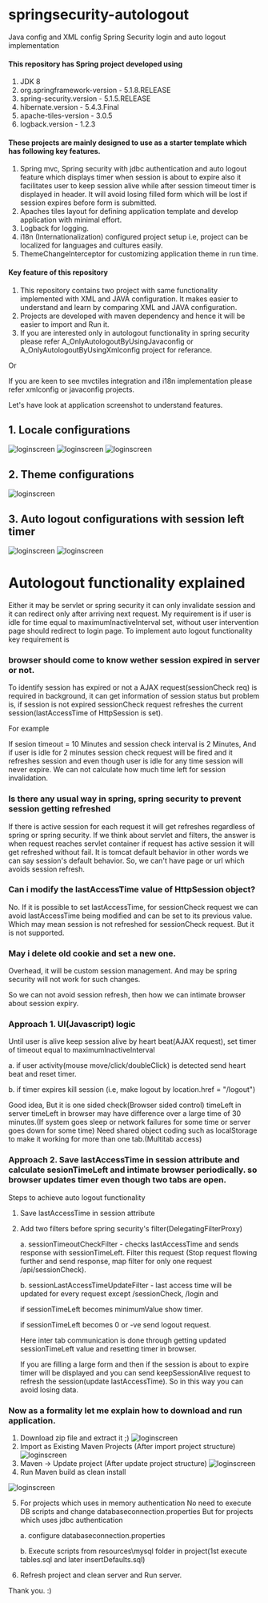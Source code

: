 # springsecurity-autologout
Java config and XML config Spring Security login and auto logout implementation

#### This repository has Spring project developed using 
1. JDK 8
2. org.springframework-version - 5.1.8.RELEASE
3. spring-security.version - 5.1.5.RELEASE
4. hibernate.version - 5.4.3.Final
5. apache-tiles-version - 3.0.5
6. logback.version - 1.2.3

#### These projects are mainly designed to use as a starter template which has following key features.
1. Spring mvc, Spring security with jdbc authentication and auto logout feature which displays timer when session is about to expire also it facilitates user to keep session alive while after session timeout timer is displayed in header. It will avoid losing filled form which will be lost if session expires before form is submitted.
2. Apaches tiles layout for defining application template and develop application with minimal effort.
3. Logback for logging.
4. i18n (Internationalization) configured project setup i.e, project can be localized for languages and cultures easily.
5. ThemeChangeInterceptor for customizing application theme in run time.

#### Key feature of this repository
1. This repository contains two project with same functionality implemented with XML and JAVA configuration. It makes easier to understand and learn by comparing XML and JAVA configuration.
2. Projects are developed with maven dependency and hence it will be easier to import and Run it.
3. If you are interested only in autologout functionality in spring security please refer A_OnlyAutologoutByUsingJavaconfig or A_OnlyAutologoutByUsingXmlconfig project for referance.

Or

If you are keen to see mvctiles integration and i18n implementation please refer xmlconfig or javaconfig projects.
   

Let's have look at application screenshot to understand features.
## 1. Locale configurations

![loginscreen](https://github.com/nlpraveennl/springsecurity-autologout/blob/master/z_screenshots/login-screen.png)
![loginscreen](https://github.com/nlpraveennl/springsecurity-autologout/blob/master/z_screenshots/locale_en.png)
![loginscreen](https://github.com/nlpraveennl/springsecurity-autologout/blob/master/z_screenshots/locale_hi_IN.png)

## 2. Theme configurations

![loginscreen](https://github.com/nlpraveennl/springsecurity-autologout/blob/master/z_screenshots/themes.png)

## 3. Auto logout configurations with session left timer

![loginscreen](https://github.com/nlpraveennl/springsecurity-autologout/blob/master/z_screenshots/session-left-timer-display.png)
![loginscreen](https://github.com/nlpraveennl/springsecurity-autologout/blob/master/z_screenshots/session-expired.png)

# Autologout functionality explained
Either it may be servlet or spring security it can only invalidate session and it can redirect only after arriving next request.
My requirement is if user is idle for time equal to maximumInactiveInterval set, without user intervention page should redirect to login page.
To implement auto logout functionality key requirement is 
### browser should come to know wether session expired in server or not. 
To identify session has expired or not a AJAX request(sessionCheck req) is required in background, it can get information of session status but problem is, if session is not expired sessionCheck request refreshes the current session(lastAccessTime of HttpSession is set).

For example

If sesion timeout = 10 Minutes and session check interval is 2 Minutes, And if user is idle for 2 minutes session check request will be fired and it refreshes session and even though user is idle for any time session will never expire. We can not calculate how much time left for session invalidation.

### Is there any usual way in spring, spring security to prevent session getting refreshed
If there is active session for each request it will get refreshes regardless of spring or spring security. If we think about servlet and filters, the answer is when request reaches servlet container if request has active session it will get refreshed without fail. It is tomcat default behavior in other words we can say session's default behavior.
So, we can't have page or url which avoids session refresh.

### Can i modify the lastAccessTime value of HttpSession object?
No. If it is possible to set lastAccessTime, for sessionCheck request we can avoid lastAccessTime being modified and can be set to its previous value. Which may mean session is not refreshed for sessionCheck request.
But it is not supported.

### May i delete old cookie and set a new one.
Overhead, it will be custom session management. And may be spring security will not work for such changes.

So we can not avoid session refresh, then how we can intimate browser about session expiry.
### Approach 1. UI(Javascript) logic
Until user is alive keep session alive by heart beat(AJAX request), 
set timer of timeout equal to maximumInactiveInterval

a. if user activity(mouse move/click/doubleClick) is detected send heart beat and reset timer.

b. if timer expires kill session (i.e, make logout by location.href = "/logout")

Good idea, But it is one sided check(Browser sided control)
timeLeft in server timeLeft in browser may have difference over a large time of 30 minutes.(If system goes sleep or network failures for some time or server goes down for some time)
Need shared object coding such as localStorage to make it working for more than one tab.(Multitab access)

### Approach 2. Save lastAccessTime in session attribute and calculate sesionTimeLeft and intimate browser periodically. so browser updates timer even though two tabs are open.
Steps to achieve auto logout functionality
1. Save lastAccessTime in session attribute
2. Add two filters before spring security's filter(DelegatingFilterProxy)

   a. sessionTimeoutCheckFilter - checks lastAccessTime and sends response with sessionTimeLeft.  Filter this request (Stop request flowing further and send response, map filter for only one request /api/sessionCheck).
   
   b. sessionLastAccessTimeUpdateFilter - last access time will be updated for every request except /sessionCheck, /login and 
   
   if sessionTimeLeft becomes minimumValue show timer.
   
   if sessionTimeLeft becomes 0 or -ve send logout request.
   
   Here inter tab communication is done through getting updated sessionTimeLeft value and resetting timer in browser.
   
   If you are filling a large form and then if the session is about to expire timer will be displayed and you can send keepSessionAlive request to refresh the session(update lastAccessTime). So in this way you can avoid losing data.

### Now as a formality let me explain how to download and run application.
1. Download zip file and extract it ;)
![loginscreen](https://github.com/nlpraveennl/springsecurity-autologout/blob/master/z_screenshots/github-download.png)
2. Import as Existing Maven Projects (After import project structure)
![loginscreen](https://github.com/nlpraveennl/springsecurity-autologout/blob/master/z_screenshots/imported-project.png)
3. Maven -> Update project (After update project structure)
![loginscreen](https://github.com/nlpraveennl/springsecurity-autologout/blob/master/z_screenshots/updated-project.png)
4. Run Maven build as clean install

![loginscreen](https://github.com/nlpraveennl/springsecurity-autologout/blob/master/z_screenshots/run-as-maven-build.png)

5. For projects which uses in memory authentication No need to execute DB scripts and change databaseconnection.properties
   But for projects which uses jdbc authentication
   
   a. configure databaseconnection.properties
   
   b. Execute scripts from resources\mysql folder in project(1st execute tables.sql and later insertDefaults.sql)
   
6. Refresh project and clean server and Run server.

Thank you. :)
